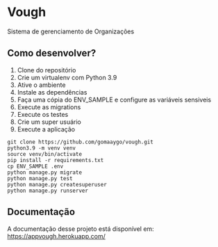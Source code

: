 # Vough
Sistema de gerenciamento de Organizações

## Como desenvolver?

1. Clone do repositório
2. Crie um virtualenv com Python 3.9
3. Ative o ambiente
4. Instale as dependências
5. Faça uma cópia do ENV_SAMPLE e configure as variáveis sensiveis
6. Execute as migrations
7. Execute os testes
8. Crie um super usuário
9. Execute a aplicação

```console
git clone https://github.com/gomaaygo/vough.git
python3.9 -m venv venv
source venv/bin/activate
pip install -r requirements.txt
cp ENV_SAMPLE .env
python manage.py migrate
python manage.py test
python manage.py createsuperuser
python manage.py runserver
```

## Documentação

A documentação desse projeto está disponível em: https://appvough.herokuapp.com/